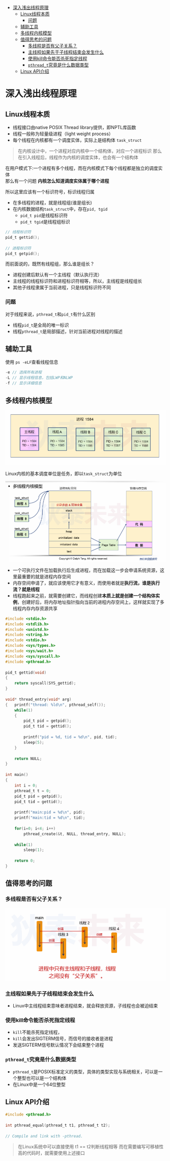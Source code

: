 - [深入浅出线程原理](#深入浅出线程原理)
  - [Linux线程本质](#linux线程本质)
    - [问题](#问题)
  - [辅助工具](#辅助工具)
  - [多线程内核模型](#多线程内核模型)
  - [值得思考的问题](#值得思考的问题)
    - [多线程是否有父子关系？](#多线程是否有父子关系)
    - [主线程如果先于子线程结束会发生什么](#主线程如果先于子线程结束会发生什么)
    - [使用kill命令能否杀死指定线程](#使用kill命令能否杀死指定线程)
    - [```pthread_t```究竟是什么数据类型](#pthread_t究竟是什么数据类型)
  - [Linux API介绍](#linux-api介绍)



# 深入浅出线程原理

## Linux线程本质

* 线程接口由native POSIX Thread library提供，即NPTL库函数
* 线程一般称为轻量级进程（light weight process）
* 每个线程在内核都有一个调度实体，实际上是结构体 ```task_struct```
  
> 在内核设计中，一个进程对应内核中一个结构体，对应一个进程标识
> 那么在引入线程后，线程作为内核的调度实体，也会有一个结构体

在用户模式下:一个进程有多个线程，而在内核模式下每个线程都是独立的调度实体  
那么有一个问题 **内核怎么知道调度实体属于哪个进程**

所以这里应该有一个标识符号，标识线程归属

* 在多线程的进程，就是线程组(谁是组长)
* 在内核数据结构```task_struct```中，存在```pid, tgid```
  * ```pid_t pid```是线程标识符
  * ```pid_t tgid```是线程组标识

```C
// 线程标识符
pid_t gettid();

// 进程标识符
pid_t getpid();
```

而前面说的，既然有线程组，那么谁是组长？

* 进程创建后默认有一个主线程（默认执行流）
* 主线程的线程标识符和进程标识符相等，所以，主线程是线程组长
* 其他子线程隶属于当前进程，只是线程标识符不同

### 问题
对于线程来说，```pthread_t```和```pid_t```有什么区别

* 线程```pid_t```是全局的唯一标识
* 线程```pthread_t```是局部描述，针对当前进程对线程的描述

## 辅助工具

使用 ```ps -eLF```查看线程信息
```C
-e // 选择所有进程
-L // 显示线程信息，包括LWP和NLWP
-f // 显示详细信息
```

## 多线程内核模型

![深入浅出线程原理1.png](./pic/深入浅出线程原理1.png)

Linux内核的基本调度单位是任务，即以```task_struct```为单位

![深入浅出线程原理2.png](./pic/深入浅出线程原理2.png)

* 一个可执行文件在加载执行后生成进程，而在加载这一步会申请系统资源，这里最重要的就是进程内存空间
* 内存空间申请了，就应该使用它才有意义，而使用者就是**执行流，谁是执行流？就是线程**
* 线程跑起来之前，就需要创建它，而线程创建**本质上就是创建一个结构体实例**，创建好后，将内存地址指针指向当前的进程内存空间上，这样就实现了多线程内存内存资源共享

```C
#include <stdio.h>
#include <stdlib.h>
#include <unistd.h>
#include <string.h>
#include <stdio.h>
#include <sys/types.h>
#include <sys/wait.h>
#include <sys/syscall.h>
#include <pthread.h>

pid_t gettid(void)
{
    return syscall(SYS_gettid);
}

void* thread_entry(void* arg)
{   printf("thread: %ld\n", pthread_self());
    while(1)
    {
        pid_t pid = getpid();
        pid_t tid = gettid();
    
        printf("pid = %d, tid = %d\n", pid, tid);
        sleep(5);
    }
    
    return NULL;
}

int main()
{
    int i = 0;
    pthread_t t = 0;
    pid_t pid = getpid();
    pid_t tid = gettid();
    
    printf("main:pid = %d\n", pid);
    printf("main:tid = %d\n", tid);
    
    for(i=0; i<4; i++)
        pthread_create(&t, NULL, thread_entry, NULL);
    
    while(1)
        sleep(1);

    return 0;
}
```
## 值得思考的问题

### 多线程是否有父子关系？

![深入浅出线程原理3.png](./pic/深入浅出线程原理3.png)

### 主线程如果先于子线程结束会发生什么

* Linux中主线程结束意味者进程结束，就会释放资源，子线程也会被迫结束

### 使用kill命令能否杀死指定线程

* ```kill```不能杀死指定线程，
* ```kill```会发出SIGTERM信号，而信号的接收者是进程
* 发送SIGTERM信号默认情况下会结束整个进程

### ```pthread_t```究竟是什么数据类型

* ```pthread_t```是POSIX标准定义的类型，具体的类型实现与系统相关，可以是一个整型也可以是一个结构体
* 在Linux中是一个64位整型

## Linux API介绍

```C
#include <pthread.h>

int pthread_equal(pthread_t t1, pthread_t t2);

// Compile and link with -pthread.
```
> 在Linux系统中可以直接使用 t1 == t2判断线程相等
> 而在需要编写可移植性高的代码时，就需要使用上述接口